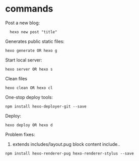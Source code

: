 # commands

Post a new blog:
```
  hexo new post "title"
```

Generates public static files:
```
hexo generate OR hexo g
```

Start local server:
```
hexo server OR hexo s
```

Clean files
```
hexo clean OR hexo cl
```

One-stop deploy tools:
```
npm install hexo-deployer-git --save
```

Deploy:
```
hexo deploy OR hexo d
```


Problem fixes:


1. extends includes/layout.pug block content include..
```
npm install hexo-renderer-pug hexo-renderer-stylus --save
```
